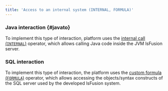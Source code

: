 ```yaml
---
title: 'Access to an internal system (INTERNAL, FORMULA)'
---
```


### Java interaction {#javato}

To implement this type of interaction, platform uses the [internal call (`INTERNAL`)](Internal_call_INTERNAL.md) operator, which allows calling Java code inside the JVM lsFusion server.

### SQL interaction

To implement this type of interaction, the platform uses the [custom formula (`FORMULA`)](Custom_formula_FORMULA.md) operator, which allows accessing the objects/syntax constructs of the SQL server used by the developed lsFusion system.
